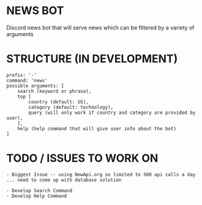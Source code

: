 # NEWS BOT
Discord news bot that will serve news which can be filtered by a variety of arguments

# STRUCTURE (IN DEVELOPMENT) 
    prefix: '-'
    command: 'news'
    possible arguments: [
        search (keyword or phrase),     
        top [
            country (default: US),
            category (default: technology),
            query (will only work if country and category are provided by user),
        ],
        help (help command that will give user info about the bot)
    ]

# TODO / ISSUES TO WORK ON 
    - Biggest Issue -- using NewApi.org so limited to 500 api calls a day ... need to come up with database solution

    - Develop Search Command
    - Develop Help Command